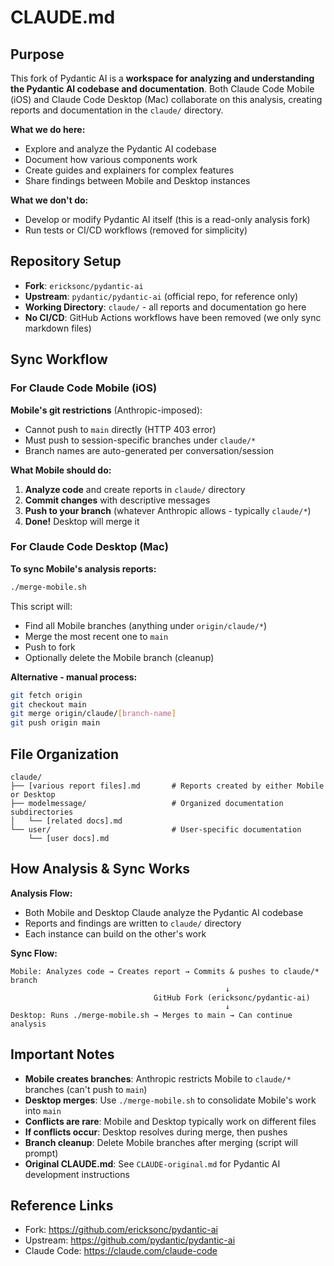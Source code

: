 # CLAUDE.md

## Purpose

This fork of Pydantic AI is a **workspace for analyzing and understanding the Pydantic AI codebase and documentation**. Both Claude Code Mobile (iOS) and Claude Code Desktop (Mac) collaborate on this analysis, creating reports and documentation in the `claude/` directory.

**What we do here:**
- Explore and analyze the Pydantic AI codebase
- Document how various components work
- Create guides and explainers for complex features
- Share findings between Mobile and Desktop instances

**What we don't do:**
- Develop or modify Pydantic AI itself (this is a read-only analysis fork)
- Run tests or CI/CD workflows (removed for simplicity)

## Repository Setup

- **Fork**: `ericksonc/pydantic-ai`
- **Upstream**: `pydantic/pydantic-ai` (official repo, for reference only)
- **Working Directory**: `claude/` - all reports and documentation go here
- **No CI/CD**: GitHub Actions workflows have been removed (we only sync markdown files)

## Sync Workflow

### For Claude Code Mobile (iOS)

**Mobile's git restrictions** (Anthropic-imposed):
- Cannot push to `main` directly (HTTP 403 error)
- Must push to session-specific branches under `claude/*`
- Branch names are auto-generated per conversation/session

**What Mobile should do:**
1. **Analyze code** and create reports in `claude/` directory
2. **Commit changes** with descriptive messages
3. **Push to your branch** (whatever Anthropic allows - typically `claude/*`)
4. **Done!** Desktop will merge it

### For Claude Code Desktop (Mac)

**To sync Mobile's analysis reports:**

```bash
./merge-mobile.sh
```

This script will:
- Find all Mobile branches (anything under `origin/claude/*`)
- Merge the most recent one to `main`
- Push to fork
- Optionally delete the Mobile branch (cleanup)

**Alternative - manual process:**
```bash
git fetch origin
git checkout main
git merge origin/claude/[branch-name]
git push origin main
```

## File Organization

```
claude/
├── [various report files].md       # Reports created by either Mobile or Desktop
├── modelmessage/                   # Organized documentation subdirectories
│   └── [related docs].md
└── user/                           # User-specific documentation
    └── [user docs].md
```

## How Analysis & Sync Works

**Analysis Flow:**
- Both Mobile and Desktop Claude analyze the Pydantic AI codebase
- Reports and findings are written to `claude/` directory
- Each instance can build on the other's work

**Sync Flow:**
```
Mobile: Analyzes code → Creates report → Commits & pushes to claude/* branch
                                                ↓
                                GitHub Fork (ericksonc/pydantic-ai)
                                                ↓
Desktop: Runs ./merge-mobile.sh → Merges to main → Can continue analysis
```

## Important Notes

- **Mobile creates branches**: Anthropic restricts Mobile to `claude/*` branches (can't push to `main`)
- **Desktop merges**: Use `./merge-mobile.sh` to consolidate Mobile's work into `main`
- **Conflicts are rare**: Mobile and Desktop typically work on different files
- **If conflicts occur**: Desktop resolves during merge, then pushes
- **Branch cleanup**: Delete Mobile branches after merging (script will prompt)
- **Original CLAUDE.md**: See `CLAUDE-original.md` for Pydantic AI development instructions

## Reference Links

- Fork: https://github.com/ericksonc/pydantic-ai
- Upstream: https://github.com/pydantic/pydantic-ai
- Claude Code: https://claude.com/claude-code
